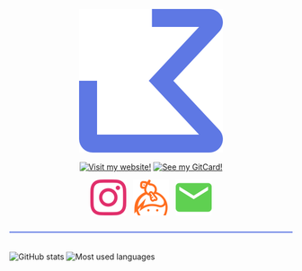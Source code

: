 <p align="center">
  <img src="https://raw.githubusercontent.com/jonaskohl/jonaskohl/master/img/logo.svg">
</p>

<p align="center">
  <a href="https://jonaskohl.de/"><!--
  --><img src="https://static.jonaskohl.de/dynamic_images/badge.php?label=Visit+my+Website%21&fg=%23fff&bg=%235E78E4" alt="Visit my website!"><!--
--></a>
  <a href="https://card.jonaskohl.de/c/jonaskohl"><!--
  --><img src="https://static.jonaskohl.de/dynamic_images/badge.php?label=See+my+GitCard%21&fg=%23000&bg=%23e8f044" alt="See my GitCard!"><!--
--></a>
</p>

<p align="center">
  <a href="https://instagram.com/jonaskohl13"><!--
  --><img src="https://raw.githubusercontent.com/jonaskohl/jonaskohl/master/img/socials/instagram.svg" alt="Instagram"><!--
--></a>
  &nbsp;
  <a href="https://keybase.io/jonaskohl"><!--
  --><img src="https://raw.githubusercontent.com/jonaskohl/jonaskohl/master/img/socials/keybase.svg" alt="Keybase"><!--
--></a>
  &nbsp;
  <a href="https://jonaskohl.de/contact"><!--
  --><img src="https://raw.githubusercontent.com/jonaskohl/jonaskohl/master/img/socials/email.svg" alt="Email"><!--
--></a>
</p>

<p>
  <img src="https://raw.githubusercontent.com/jonaskohl/jonaskohl/master/img/hr.svg" width=100% height=2 alt="Horizontal break">
  <br><br>
</p>

<p>
  <img alt="GitHub stats" src="https://github-readme-stats-jonaskohl.vercel.app/api?username=jonaskohl&show_icons=true&hide_border=true&icon_color=5E78E4&title_color=5E78E4&theme=dark&bg_color=0D1117&text_color=c9d1d9">
  <img valign="top" alt="Most used languages" src="https://github-readme-stats-jonaskohl.vercel.app/api/top-langs/?username=jonaskohl&layout=compact&hide_border=true&title_color=5E78E4&bg_color=0D1117&theme=dark&text_color=c9d1d9&exclude_repo=WindowsAPICodePack">
</p>
